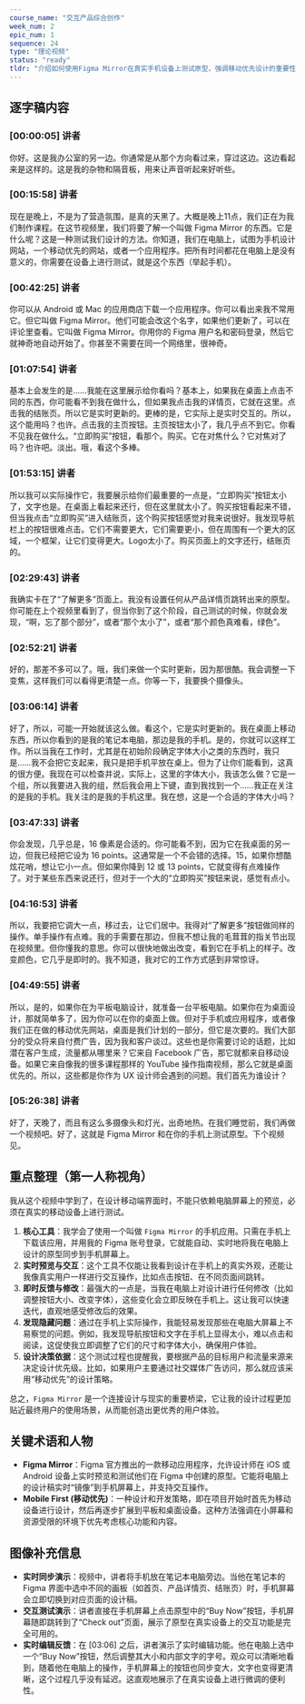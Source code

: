 ```yaml
---
course_name: "交互产品综合创作"
week_num: 2
epic_num: 1
sequence: 24
type: "理论视频"
status: "ready"
tldr: "介绍如何使用Figma Mirror在真实手机设备上测试原型，强调移动优先设计的重要性，以及如何实时调整设计元素以优化用户体验。"
---
```



## 逐字稿内容

### [00:00:05] 讲者
你好。这是我办公室的另一边。你通常是从那个方向看过来，穿过这边。这边看起来是这样的。这是我的杂物和隔音板，用来让声音听起来好听些。

### [00:15:58] 讲者
现在是晚上，不是为了营造氛围，是真的天黑了。大概是晚上11点，我们正在为我们制作课程。在这节视频里，我们将要了解一个叫做 Figma Mirror 的东西。它是什么呢？这是一种测试我们设计的方法。你知道，我们在电脑上，试图为手机设计网站，一个移动优先的网站，或者一个应用程序。把所有时间都花在电脑上是没有意义的，你需要在设备上进行测试，就是这个东西（举起手机）。

### [00:42:25] 讲者
你可以从 Android 或 Mac 的应用商店下载一个应用程序。你可以看出来我不常用它。但它叫做 Figma Mirror。他们可能会改这个名字，如果他们更新了，可以在评论里查看。它叫做 Figma Mirror。你用你的 Figma 用户名和密码登录，然后它就神奇地自动开始了。你甚至不需要在同一个网络里，很神奇。

### [01:07:54] 讲者
基本上会发生的是……我能在这里展示给你看吗？基本上，如果我在桌面上点击不同的东西，你可能看不到我在做什么，但如果我点击我的详情页，它就在这里。点击我的结账页。所以它是实时更新的。更棒的是，它实际上是实时交互的。所以，这个能用吗？也许。点击我的主页按钮。主页按钮太小了，我几乎点不到它。你看不见我在做什么。“立即购买”按钮，看那个。购买。它在对焦什么？它对焦对了吗？也许吧。淡出。哦，看这个多棒。

### [01:53:15] 讲者
所以我可以实际操作它，我要展示给你们最重要的一点是，“立即购买”按钮太小了，文字也是。在桌面上看起来还行，但在这里就太小了。购买按钮看起来不错，但当我点击“立即购买”进入结账页，这个购买按钮感觉对我来说很好。我发现导航栏上的按钮很难点击。它们不需要更大，它们需要更小，但在周围有一个更大的区域，一个框架，让它们变得更大。Logo太小了。购买页面上的文字还行，结账页的。

### [02:29:43] 讲者
我确实卡在了“了解更多”页面上。我没有设置任何从产品详情页跳转出来的原型。你可能在上个视频里看到了，但当你到了这个阶段，自己测试的时候，你就会发现，“啊，忘了那个部分”，或者“那个太小了”，或者“那个颜色真难看，绿色”。

### [02:52:21] 讲者
好的，那差不多可以了。哦，我们来做一个实时更新，因为那很酷。我会调整一下变焦，这样我们可以看得更清楚一点。你等一下，我要换个摄像头。

### [03:06:14] 讲者
好了，所以，可能一开始就该这么做。看这个，它是实时更新的。我在桌面上移动东西，所以你看到的是我的笔记本电脑，那边是我的手机。是的，你就可以这样工作。所以当我在工作时，尤其是在初始阶段确定字体大小之类的东西时，我只是……我不会把它支起来，我只是把手机平放在桌上。但为了让你们能看到，这真的很方便。我现在可以检查并说，实际上，这里的字体大小，我该怎么做？它是一个组，所以我要进入我的组，然后我会用上下键，直到我找到一个……我正在关注的是我的手机。我关注的是我的手机这里。我在想，这是一个合适的字体大小吗？

### [03:47:33] 讲者
你会发现，几乎总是，16 像素是合适的。你可能看不到，因为它在我桌面的另一边，但我已经把它设为 16 points。这通常是一个不会错的选择。15，如果你想酷炫花哨，想让它小一点。但如果你降到 12 或 13 points，它就变得有点难操作了。对于某些东西来说还行，但对于一个大的“立即购买”按钮来说，感觉有点小。

### [04:16:53] 讲者
所以，我要把它调大一点，移过去，让它们居中。我得对“了解更多”按钮做同样的操作。单手操作有点难。我的手需要在那边，但我不想让我的毛茸茸的指关节出现在视频里。但你懂我的意思。你可以很快地做出改变，看到它在手机上的样子。改变颜色，它几乎是即时的。我不知道，我对它的工作方式感到非常惊讶。

### [04:49:55] 讲者
所以，是的，如果你在为平板电脑设计，就准备一台平板电脑。如果你在为桌面设计，那就简单多了，因为你可以在你的桌面上做。但对于手机或应用程序，或者像我们正在做的移动优先网站，桌面是我们计划的一部分，但它是次要的。我们大部分的受众将来自付费广告，因为我和客户谈过。这些也是你需要讨论的话题，比如潜在客户生成，流量都从哪里来？它来自 Facebook 广告，那它就都来自移动设备。如果它来自像我的很多课程那样的 YouTube 操作指南视频，那么它就是桌面优先的。所以，这些都是你作为 UX 设计师会遇到的问题。我们首先为谁设计？

### [05:26:38] 讲者
好了，天晚了，而且有这么多摄像头和灯光，出奇地热。在我们睡觉前，我们再做一个视频吧。好了，这就是 Figma Mirror 和在你的手机上测试原型。下个视频见。

## 重点整理（第一人称视角）
我从这个视频中学到了，在设计移动端界面时，不能只依赖电脑屏幕上的预览，必须在真实的移动设备上进行测试。

1.  **核心工具**：我学会了使用一个叫做 `Figma Mirror` 的手机应用。只需在手机上下载该应用，并用我的 Figma 账号登录，它就能自动、实时地将我在电脑上设计的原型同步到手机屏幕上。
2.  **实时预览与交互**：这个工具不仅能让我看到设计在手机上的真实外观，还能让我像真实用户一样进行交互操作，比如点击按钮、在不同页面间跳转。
3.  **即时反馈与修改**：最强大的一点是，当我在电脑上对设计进行任何修改（比如调整按钮大小、改变字体），这些变化会立即反映在手机上。这让我可以快速迭代，直观地感受修改后的效果。
4.  **发现隐藏问题**：通过在手机上实际操作，我能轻易发现那些在电脑大屏幕上不易察觉的问题。例如，我发现导航按钮和文字在手机上显得太小，难以点击和阅读，这促使我立即调整了它们的尺寸和字体大小，确保用户体验。
5.  **设计决策依据**：这个测试过程也提醒我，要根据产品的目标用户和流量来源来决定设计优先级。比如，如果用户主要通过社交媒体广告访问，那么就应该采用“移动优先”的设计策略。

总之，`Figma Mirror` 是一个连接设计与现实的重要桥梁，它让我的设计过程更加贴近最终用户的使用场景，从而能创造出更优秀的用户体验。

## 关键术语和人物
- **Figma Mirror**：Figma 官方推出的一款移动应用程序，允许设计师在 iOS 或 Android 设备上实时预览和测试他们在 Figma 中创建的原型。它能将电脑上的设计稿实时“镜像”到手机屏幕上，并支持交互操作。
- **Mobile First (移动优先)**：一种设计和开发策略，即在项目开始时首先为移动设备进行设计，然后再逐步扩展到平板和桌面设备。这种方法强调在小屏幕和资源受限的环境下优先考虑核心功能和内容。

## 图像补充信息
- **实时同步演示**：视频中，讲者将手机放在笔记本电脑旁边。当他在笔记本的 Figma 界面中选中不同的画板（如首页、产品详情页、结账页）时，手机屏幕会立即切换到对应页面的设计稿。
- **交互测试演示**：讲者直接在手机屏幕上点击原型中的“Buy Now”按钮，手机屏幕随即跳转到了“Check out”页面，展示了原型在真实设备上的交互功能是完全可用的。
- **实时编辑反馈**：在 [03:06] 之后，讲者演示了实时编辑功能。他在电脑上选中一个“Buy Now”按钮，然后调整其大小和内部文字的字号。观众可以清晰地看到，随着他在电脑上的操作，手机屏幕上的按钮也同步变大，文字也变得更清晰，这个过程几乎没有延迟。这直观地展示了在真实设备上进行微调的便利性。